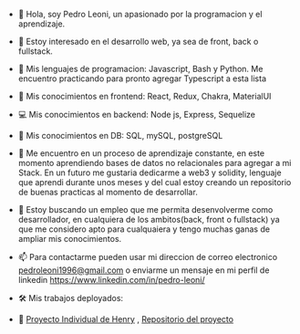 - 👋 Hola, soy Pedro Leoni, un apasionado por la programacion y el aprendizaje. 

- 👀 Estoy interesado en el desarrollo web, ya sea de front, back o fullstack.
- 🧮 Mis lenguajes de programacion: Javascript, Bash y Python. Me encuentro practicando para pronto agregar Typescript a esta lista
- 🎨 Mis conocimientos en frontend: React, Redux, Chakra, MaterialUI
- 💻 Mis conocimientos en backend: Node js, Express, Sequelize
- 💾 Mis conocimientos en DB: SQL, mySQL, postgreSQL

- 🌱 Me encuentro en un proceso de aprendizaje constante, en este momento aprendiendo bases de datos no relacionales para agregar a mi Stack. En un futuro me gustaria dedicarme a web3 y solidity, lenguaje que aprendi durante unos meses y del cual estoy creando un repositorio de buenas practicas al momento de desarrollar.

- 💞️ Estoy buscando un empleo que me permita desenvolverme como desarrollador, en cualquiera de los ambitos(back, front o fullstack) ya que me considero apto para cualquaiera y tengo muchas ganas de ampliar mis conocimientos.

- 📫 Para contactarme pueden usar mi direccion de correo electronico pedroleoni1996@gmail.com o enviarme un mensaje en mi perfil de linkedin https://www.linkedin.com/in/pedro-leoni/

- 🛠 Mis trabajos deployados:
- 🥐 [Proyecto Individual de Henry](https://pi-food-zeta.vercel.app/) , [Repositorio del proyecto](https://github.com/pedro-leoni/PI-Food)
<!---
pedro-leoni/pedro-leoni is a ✨ special ✨ repository because its `README.md` (this file) appears on your GitHub profile.
You can click the Preview link to take a look at your changes.
--->
